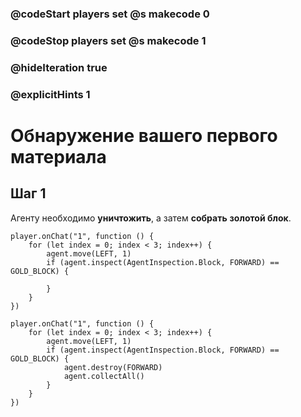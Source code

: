 ### @codeStart players set @s makecode 0
### @codeStop players set @s makecode 1

### @hideIteration true 
### @explicitHints 1


# Обнаружение вашего первого материала

## Шаг 1
Агенту необходимо **уничтожить**, а затем **собрать** **золотой блок**. 

```template
player.onChat("1", function () {
    for (let index = 0; index < 3; index++) {
        agent.move(LEFT, 1)
        if (agent.inspect(AgentInspection.Block, FORWARD) == GOLD_BLOCK) {
            
        }
    }
})
```

```ghost
player.onChat("1", function () {
    for (let index = 0; index < 3; index++) {
        agent.move(LEFT, 1)
        if (agent.inspect(AgentInspection.Block, FORWARD) == GOLD_BLOCK) {
            agent.destroy(FORWARD)
            agent.collectAll()
        }
    }
})
```



